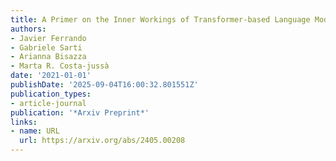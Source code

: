```yaml
---
title: A Primer on the Inner Workings of Transformer-based Language Models
authors:
- Javier Ferrando
- Gabriele Sarti
- Arianna Bisazza
- Marta R. Costa-jussà
date: '2021-01-01'
publishDate: '2025-09-04T16:00:32.801551Z'
publication_types:
- article-journal
publication: '*Arxiv Preprint*'
links:
- name: URL
  url: https://arxiv.org/abs/2405.00208
---
```

